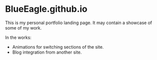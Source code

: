 # BlueEagle.github.io
This is my personal portfolio landing page. It may contain a showcase of some of my work.

In the works:
 - Animations for switching sections of the site.
 - Blog integration from another site.
